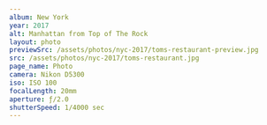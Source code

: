 ```yaml
---
album: New York
year: 2017
alt: Manhattan from Top of The Rock
layout: photo
previewSrc: /assets/photos/nyc-2017/toms-restaurant-preview.jpg
src: /assets/photos/nyc-2017/toms-restaurant.jpg
page_name: Photo
camera: Nikon D5300
iso: ISO 100
focalLength: 20mm
aperture: ƒ/2.0
shutterSpeed: 1/4000 sec
---
```

